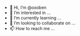 - 👋 Hi, I’m @oxoben
- 👀 I’m interested in ...
- 🌱 I’m currently learning ...
- 💞️ I’m looking to collaborate on ...
- 📫 How to reach me ...

<!---
oxoben/oxoben is a ✨ special ✨ repository because its `README.md` (this file) appears on your GitHub profile.
You can click the Preview link to take a look at your changes.
--->
